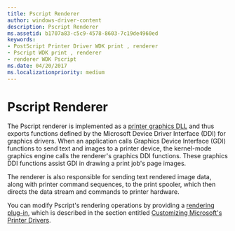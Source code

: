 ```yaml
---
title: Pscript Renderer
author: windows-driver-content
description: Pscript Renderer
ms.assetid: b1707a83-c5c9-4578-8603-7c19de4960ed
keywords:
- PostScript Printer Driver WDK print , renderer
- Pscript WDK print , renderer
- renderer WDK Pscript
ms.date: 04/20/2017
ms.localizationpriority: medium
---
```


# Pscript Renderer





The Pscript renderer is implemented as a [printer graphics DLL](printer-graphics-dll.md) and thus exports functions defined by the Microsoft Device Driver Interface (DDI) for graphics drivers. When an application calls Graphics Device Interface (GDI) functions to send text and images to a printer device, the kernel-mode graphics engine calls the renderer's graphics DDI functions. These graphics DDI functions assist GDI in drawing a print job's page images.

The renderer is also responsible for sending text rendered image data, along with printer command sequences, to the print spooler, which then directs the data stream and commands to printer hardware.

You can modify Pscript's rendering operations by providing a [rendering plug-in](rendering-plug-ins.md), which is described in the section entitled [Customizing Microsoft's Printer Drivers](customizing-microsoft-s-printer-drivers.md).

 

 




